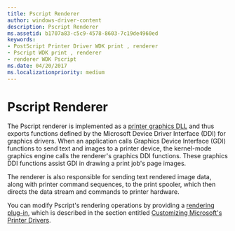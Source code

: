 ```yaml
---
title: Pscript Renderer
author: windows-driver-content
description: Pscript Renderer
ms.assetid: b1707a83-c5c9-4578-8603-7c19de4960ed
keywords:
- PostScript Printer Driver WDK print , renderer
- Pscript WDK print , renderer
- renderer WDK Pscript
ms.date: 04/20/2017
ms.localizationpriority: medium
---
```


# Pscript Renderer





The Pscript renderer is implemented as a [printer graphics DLL](printer-graphics-dll.md) and thus exports functions defined by the Microsoft Device Driver Interface (DDI) for graphics drivers. When an application calls Graphics Device Interface (GDI) functions to send text and images to a printer device, the kernel-mode graphics engine calls the renderer's graphics DDI functions. These graphics DDI functions assist GDI in drawing a print job's page images.

The renderer is also responsible for sending text rendered image data, along with printer command sequences, to the print spooler, which then directs the data stream and commands to printer hardware.

You can modify Pscript's rendering operations by providing a [rendering plug-in](rendering-plug-ins.md), which is described in the section entitled [Customizing Microsoft's Printer Drivers](customizing-microsoft-s-printer-drivers.md).

 

 




